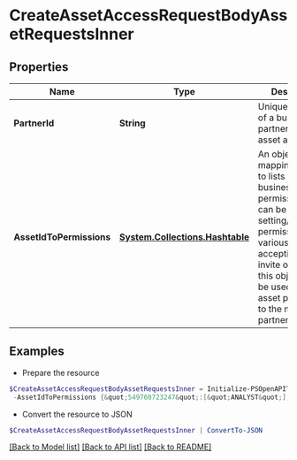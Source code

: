 # CreateAssetAccessRequestBodyAssetRequestsInner
## Properties

Name | Type | Description | Notes
------------ | ------------- | ------------- | -------------
**PartnerId** | **String** | Unique identifier of a business partner to request asset access to. | 
**AssetIdToPermissions** | [**System.Collections.Hashtable**](Array.md) | An object mapping asset ids to lists of business permissions. This can be used to setting/requesting permissions on various assets. If accepting an invite or request, this object would be used to grant asset permissions to the member or partner.  | 

## Examples

- Prepare the resource
```powershell
$CreateAssetAccessRequestBodyAssetRequestsInner = Initialize-PSOpenAPIToolsCreateAssetAccessRequestBodyAssetRequestsInner  -PartnerId 809944451643622187 `
 -AssetIdToPermissions {&quot;549760723247&quot;:[&quot;ANALYST&quot;],&quot;549760723248&quot;:[&quot;ANALYST&quot;,&quot;ADMIN&quot;],&quot;809944451643622187&quot;:[&quot;PROFILE_PUBLISHER&quot;]}
```

- Convert the resource to JSON
```powershell
$CreateAssetAccessRequestBodyAssetRequestsInner | ConvertTo-JSON
```

[[Back to Model list]](../README.md#documentation-for-models) [[Back to API list]](../README.md#documentation-for-api-endpoints) [[Back to README]](../README.md)

